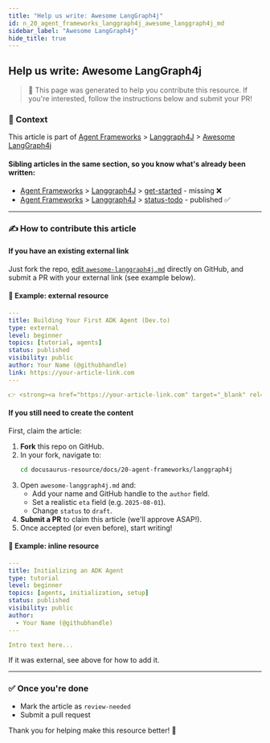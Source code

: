 ```yaml
---
title: "Help us write: Awesome LangGraph4j"
id: n_20_agent_frameworks_langgraph4j_awesome_langgraph4j_md
sidebar_label: "Awesome LangGraph4j"
hide_title: true
---
```


## Help us write: Awesome LangGraph4j

> 📄 This page was generated to help you contribute this resource. If you're interested, follow the instructions below and submit your PR!

### 🧩 Context

This article is part of <a href="/docs/agent-frameworks" target="_blank" rel="noopener noreferrer">Agent Frameworks</a> > <a href="/docs/agent-frameworks/langgraph4j" target="_blank" rel="noopener noreferrer">Langgraph4J</a> > <a href="/docs/agent-frameworks/langgraph4j/awesome-langgraph4j" target="_blank" rel="noopener noreferrer">Awesome LangGraph4j</a>

#### Sibling articles in the same section, so you know what's already been written:
- <a href="/docs/agent-frameworks" target="_blank" rel="noopener noreferrer">Agent Frameworks</a> > <a href="/docs/agent-frameworks/langgraph4j" target="_blank" rel="noopener noreferrer">Langgraph4J</a> > <a href="/docs/agent-frameworks/langgraph4j/get-started" target="_blank" rel="noopener noreferrer">get-started</a> - missing ❌
- <a href="/docs/agent-frameworks" target="_blank" rel="noopener noreferrer">Agent Frameworks</a> > <a href="/docs/agent-frameworks/langgraph4j" target="_blank" rel="noopener noreferrer">Langgraph4J</a> > <a href="/docs/agent-frameworks/langgraph4j/status-todo" target="_blank" rel="noopener noreferrer">status-todo</a> - published ✅

---

### ✍️ How to contribute this article

#### If you have an existing external link
Just fork the repo, [edit `awesome-langgraph4j.md`](https://github.com/YOUR_ORG/YOUR_REPO/edit/main/docs/20-agent-frameworks/langgraph4j/awesome-langgraph4j.md) directly on GitHub, and submit a PR with your external link (see example below).

#### 🔁 Example: external resource
```yaml
---
title: Building Your First ADK Agent (Dev.to)
type: external
level: beginner
topics: [tutorial, agents]
status: published
visibility: public
author: Your Name (@githubhandle)
link: https://your-article-link.com
---

👉 <strong><a href="https://your-article-link.com" target="_blank" rel="noopener noreferrer">Read the full tutorial</a></strong>
```

#### If you still need to create the content
First, claim the article:
1. **Fork** this repo on GitHub.
2. In your fork, navigate to:
   ```bash
   cd docusaurus-resource/docs/20-agent-frameworks/langgraph4j
   ```
3. Open `awesome-langgraph4j.md` and:
   - Add your name and GitHub handle to the `author` field.
   - Set a realistic `eta` field (e.g. `2025-08-01`).
   - Change `status` to `draft`.
4. **Submit a PR** to claim this article (we'll approve ASAP!).
5. Once accepted (or even before), start writing!

#### 🧠 Example: inline resource
```yaml
---
title: Initializing an ADK Agent
type: tutorial
level: beginner
topics: [agents, initialization, setup]
status: published
visibility: public
author:
  - Your Name (@githubhandle)
---

Intro text here...
```

If it was external, see above for how to add it.

---

### ✅ Once you're done
- Mark the article as `review-needed`
- Submit a pull request

Thank you for helping make this resource better! 💚 